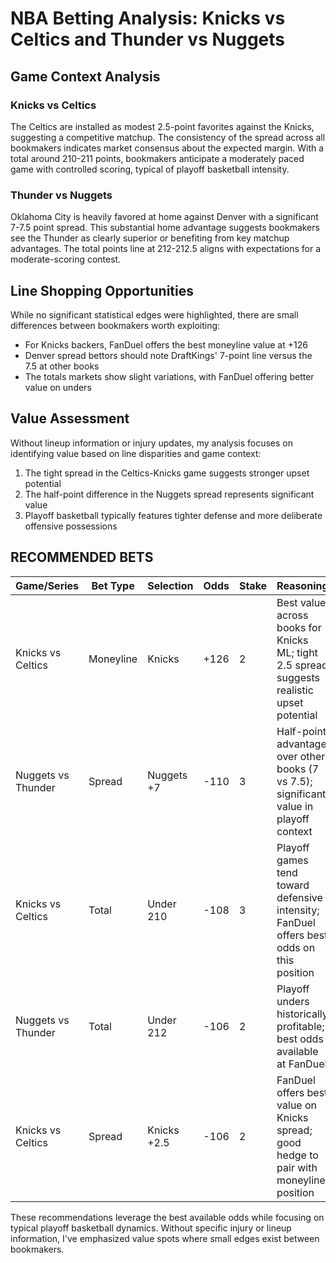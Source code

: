 # NBA Betting Analysis: Knicks vs Celtics and Thunder vs Nuggets

## Game Context Analysis

### Knicks vs Celtics
The Celtics are installed as modest 2.5-point favorites against the Knicks, suggesting a competitive matchup. The consistency of the spread across all bookmakers indicates market consensus about the expected margin. With a total around 210-211 points, bookmakers anticipate a moderately paced game with controlled scoring, typical of playoff basketball intensity.

### Thunder vs Nuggets 
Oklahoma City is heavily favored at home against Denver with a significant 7-7.5 point spread. This substantial home advantage suggests bookmakers see the Thunder as clearly superior or benefiting from key matchup advantages. The total points line at 212-212.5 aligns with expectations for a moderate-scoring contest.

## Line Shopping Opportunities

While no significant statistical edges were highlighted, there are small differences between bookmakers worth exploiting:

- For Knicks backers, FanDuel offers the best moneyline value at +126
- Denver spread bettors should note DraftKings' 7-point line versus the 7.5 at other books
- The totals markets show slight variations, with FanDuel offering better value on unders

## Value Assessment

Without lineup information or injury updates, my analysis focuses on identifying value based on line disparities and game context:

1. The tight spread in the Celtics-Knicks game suggests stronger upset potential
2. The half-point difference in the Nuggets spread represents significant value
3. Playoff basketball typically features tighter defense and more deliberate offensive possessions

## RECOMMENDED BETS

| Game/Series | Bet Type | Selection | Odds | Stake | Reasoning |
|-------------|----------|-----------|------|-------|-----------|
| Knicks vs Celtics | Moneyline | Knicks | +126 | 2 | Best value across books for Knicks ML; tight 2.5 spread suggests realistic upset potential |
| Nuggets vs Thunder | Spread | Nuggets +7 | -110 | 3 | Half-point advantage over other books (7 vs 7.5); significant value in playoff context |
| Knicks vs Celtics | Total | Under 210 | -108 | 3 | Playoff games tend toward defensive intensity; FanDuel offers best odds on this position |
| Nuggets vs Thunder | Total | Under 212 | -106 | 2 | Playoff unders historically profitable; best odds available at FanDuel |
| Knicks vs Celtics | Spread | Knicks +2.5 | -106 | 2 | FanDuel offers best value on Knicks spread; good hedge to pair with moneyline position |

These recommendations leverage the best available odds while focusing on typical playoff basketball dynamics. Without specific injury or lineup information, I've emphasized value spots where small edges exist between bookmakers.